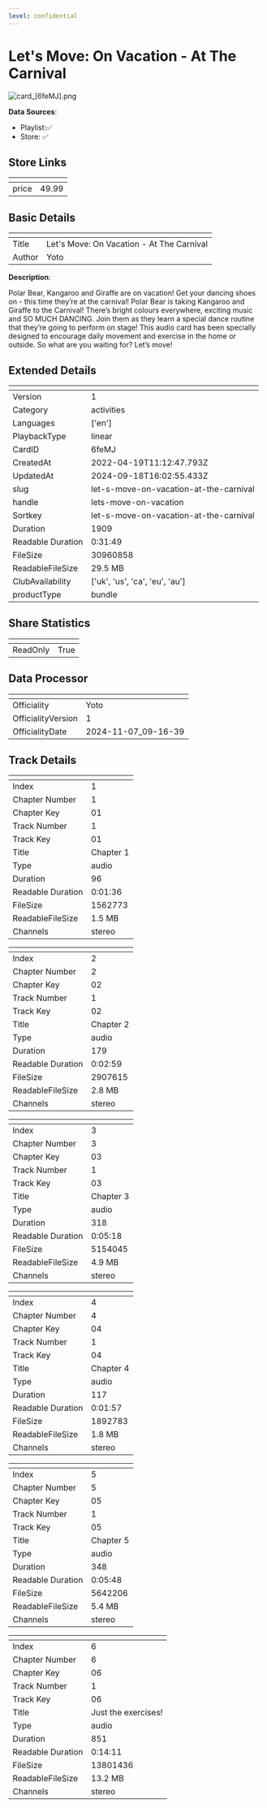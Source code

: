 ```yaml
---
level: confidential
---
```

# Let's Move: On Vacation - At The Carnival

![card_[6feMJ].png](../../img/cards/card_[6feMJ].png)

**Data Sources**: 

- Playlist:✅
- Store: ✅


## Store Links

| <!-- --> | <!-- --> |
| - | - |
| price | 49.99 |


## Basic Details

| <!-- --> | <!-- --> |
| - | - |
| Title | Let's Move: On Vacation - At The Carnival |
| Author | Yoto |

**Description**:

Polar Bear, Kangaroo and Giraffe are on vacation! Get your dancing shoes on - this time they’re at the carnival!   Polar Bear is taking Kangaroo and Giraffe to the Carnival! There’s bright colours everywhere, exciting music and SO MUCH DANCING. Join them as they learn a special dance routine that they’re going to perform on stage!  This audio card has been specially designed to encourage daily movement and exercise in the home or outside. So what are you waiting for? Let’s move!


## Extended Details

| <!-- --> | <!-- --> |
| - | - |
| Version | 1 |
| Category | activities |
| Languages | ['en'] |
| PlaybackType | linear |
| CardID | 6feMJ |
| CreatedAt | 2022-04-19T11:12:47.793Z |
| UpdatedAt | 2024-09-18T16:02:55.433Z |
| slug | let-s-move-on-vacation-at-the-carnival |
| handle | lets-move-on-vacation |
| Sortkey | let-s-move-on-vacation-at-the-carnival |
| Duration | 1909 |
| Readable Duration | 0:31:49 |
| FileSize | 30960858 |
| ReadableFileSize | 29.5 MB |
| ClubAvailability | ['uk', 'us', 'ca', 'eu', 'au'] |
| productType | bundle |


## Share Statistics

| <!-- --> | <!-- --> |
| - | - |
| ReadOnly | True |


## Data Processor

| <!-- --> | <!-- --> |
| - | - |
| Officiality | Yoto
| OfficialityVersion | 1
| OfficialityDate | 2024-11-07_09-16-39


## Track Details

| <!-- --> | <!-- --> |
| - | - |
| Index | 1 |
| Chapter Number | 1 |
| Chapter Key | 01 |
| Track Number | 1 |
| Track Key | 01 |
| Title | Chapter 1 |
| Type | audio |
| Duration | 96 |
| Readable Duration | 0:01:36 |
| FileSize | 1562773 |
| ReadableFileSize | 1.5 MB |
| Channels | stereo |

| <!-- --> | <!-- --> |
| - | - |
| Index | 2 |
| Chapter Number | 2 |
| Chapter Key | 02 |
| Track Number | 1 |
| Track Key | 02 |
| Title | Chapter 2 |
| Type | audio |
| Duration | 179 |
| Readable Duration | 0:02:59 |
| FileSize | 2907615 |
| ReadableFileSize | 2.8 MB |
| Channels | stereo |

| <!-- --> | <!-- --> |
| - | - |
| Index | 3 |
| Chapter Number | 3 |
| Chapter Key | 03 |
| Track Number | 1 |
| Track Key | 03 |
| Title | Chapter 3 |
| Type | audio |
| Duration | 318 |
| Readable Duration | 0:05:18 |
| FileSize | 5154045 |
| ReadableFileSize | 4.9 MB |
| Channels | stereo |

| <!-- --> | <!-- --> |
| - | - |
| Index | 4 |
| Chapter Number | 4 |
| Chapter Key | 04 |
| Track Number | 1 |
| Track Key | 04 |
| Title | Chapter 4 |
| Type | audio |
| Duration | 117 |
| Readable Duration | 0:01:57 |
| FileSize | 1892783 |
| ReadableFileSize | 1.8 MB |
| Channels | stereo |

| <!-- --> | <!-- --> |
| - | - |
| Index | 5 |
| Chapter Number | 5 |
| Chapter Key | 05 |
| Track Number | 1 |
| Track Key | 05 |
| Title | Chapter 5 |
| Type | audio |
| Duration | 348 |
| Readable Duration | 0:05:48 |
| FileSize | 5642206 |
| ReadableFileSize | 5.4 MB |
| Channels | stereo |

| <!-- --> | <!-- --> |
| - | - |
| Index | 6 |
| Chapter Number | 6 |
| Chapter Key | 06 |
| Track Number | 1 |
| Track Key | 06 |
| Title | Just the exercises!  |
| Type | audio |
| Duration | 851 |
| Readable Duration | 0:14:11 |
| FileSize | 13801436 |
| ReadableFileSize | 13.2 MB |
| Channels | stereo |

